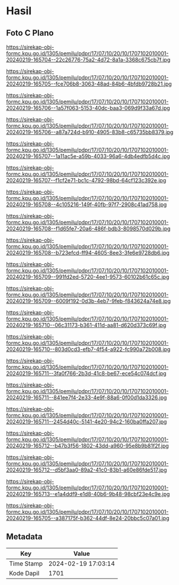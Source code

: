 # Hasil

## Foto C Plano

https://sirekap-obj-formc.kpu.go.id/1305/pemilu/pdpr/17/07/10/20/10/1707102010001-20240219-165704--22c26776-75a2-4d72-8a1a-3368c675cb7f.jpg

https://sirekap-obj-formc.kpu.go.id/1305/pemilu/pdpr/17/07/10/20/10/1707102010001-20240219-165705--fce706b8-3063-48ad-84b6-4bfdb9728b21.jpg

https://sirekap-obj-formc.kpu.go.id/1305/pemilu/pdpr/17/07/10/20/10/1707102010001-20240219-165706--1a57f063-5153-40dc-baa3-069d9f33a67d.jpg

https://sirekap-obj-formc.kpu.go.id/1305/pemilu/pdpr/17/07/10/20/10/1707102010001-20240219-165706--a87a724d-b910-4905-83b8-c65735bb8379.jpg

https://sirekap-obj-formc.kpu.go.id/1305/pemilu/pdpr/17/07/10/20/10/1707102010001-20240219-165707--1a11ac5e-a59b-4033-96a6-4db4edfb5d4c.jpg

https://sirekap-obj-formc.kpu.go.id/1305/pemilu/pdpr/17/07/10/20/10/1707102010001-20240219-165707--f1cf2e71-bc1c-4792-98bd-64cf123c392e.jpg

https://sirekap-obj-formc.kpu.go.id/1305/pemilu/pdpr/17/07/10/20/10/1707102010001-20240219-165708--4c105216-149f-40fb-97f7-2908c41ad758.jpg

https://sirekap-obj-formc.kpu.go.id/1305/pemilu/pdpr/17/07/10/20/10/1707102010001-20240219-165708--f1d65fe7-20a6-486f-bdb3-8098570d029b.jpg

https://sirekap-obj-formc.kpu.go.id/1305/pemilu/pdpr/17/07/10/20/10/1707102010001-20240219-165708--b723efcd-ff94-4605-8ee3-3fe6e9728db6.jpg

https://sirekap-obj-formc.kpu.go.id/1305/pemilu/pdpr/17/07/10/20/10/1707102010001-20240219-165709--991fd2ed-5720-4ee1-9573-60102b61c65c.jpg

https://sirekap-obj-formc.kpu.go.id/1305/pemilu/pdpr/17/07/10/20/10/1707102010001-20240219-165709--6009f192-0d3b-4eb7-9feb-f843624a74e8.jpg

https://sirekap-obj-formc.kpu.go.id/1305/pemilu/pdpr/17/07/10/20/10/1707102010001-20240219-165710--06c31173-b361-411d-aa81-d620d373c69f.jpg

https://sirekap-obj-formc.kpu.go.id/1305/pemilu/pdpr/17/07/10/20/10/1707102010001-20240219-165710--803d0cd3-efb7-4f54-a922-fc990a72b008.jpg

https://sirekap-obj-formc.kpu.go.id/1305/pemilu/pdpr/17/07/10/20/10/1707102010001-20240219-165711--3fa0f766-2b3d-41c8-be67-ece54c074dcf.jpg

https://sirekap-obj-formc.kpu.go.id/1305/pemilu/pdpr/17/07/10/20/10/1707102010001-20240219-165711--841ee7f4-2e33-4e9f-88a6-0f00d1da3326.jpg

https://sirekap-obj-formc.kpu.go.id/1305/pemilu/pdpr/17/07/10/20/10/1707102010001-20240219-165711--2454d40c-5141-4e20-94c2-160ba0ffa207.jpg

https://sirekap-obj-formc.kpu.go.id/1305/pemilu/pdpr/17/07/10/20/10/1707102010001-20240219-165712--b47b3f56-1802-43dd-a960-95e8b9b81f2f.jpg

https://sirekap-obj-formc.kpu.go.id/1305/pemilu/pdpr/17/07/10/20/10/1707102010001-20240219-165712--d5bf3aa0-89a2-41c0-83b1-a60e86fde517.jpg

https://sirekap-obj-formc.kpu.go.id/1305/pemilu/pdpr/17/07/10/20/10/1707102010001-20240219-165713--e1a4ddf9-e1d8-40b6-9b48-98cbf23e4c9e.jpg

https://sirekap-obj-formc.kpu.go.id/1305/pemilu/pdpr/17/07/10/20/10/1707102010001-20240219-165705--a387175f-b362-44df-8e24-20bbc5c07a01.jpg


## Metadata

| Key        | Value               |
| ---------- | ------------------- |
| Time Stamp | 2024-02-19 17:03:14 |
| Kode Dapil | 1701                |



